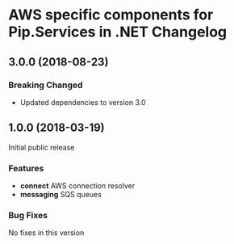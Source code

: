 # AWS specific components for Pip.Services in .NET Changelog

## <a name="3.0.0"></a> 3.0.0 (2018-08-23)

### Breaking Changed
* Updated dependencies to version 3.0

## <a name="1.0.0"></a> 1.0.0 (2018-03-19)

Initial public release

### Features
* **connect** AWS connection resolver
* **messaging** SQS queues

### Bug Fixes
No fixes in this version

